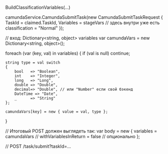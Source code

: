
BuildClassificationVariables(...)


camundaService.CamundaSubmitTask(new CamundaSubmitTaskRequest {
    TaskId = claimed.TaskId,
    Variables = stageVars   // здесь внутри уже есть classification = "Normal"
});


// вход: Dictionary<string, object> variables
var camundaVars = new Dictionary<string, object>();

foreach (var (key, val) in variables)
{
    if (val is null) continue;

    string type = val switch
    {
        bool   => "Boolean",
        int    => "Integer",
        long   => "Long",
        double => "Double",
        decimal=> "Double", // или "Number" если свой бэкенд
        DateTime => "Date",
        _      => "String"
    };

    camundaVars[key] = new { value = val, type };
}

// Итоговый POST должен выглядеть так:
var body = new
{
    variables = camundaVars
    // withVariablesInReturn = false  // опционально
};

// POST /task/submit?taskId=...
